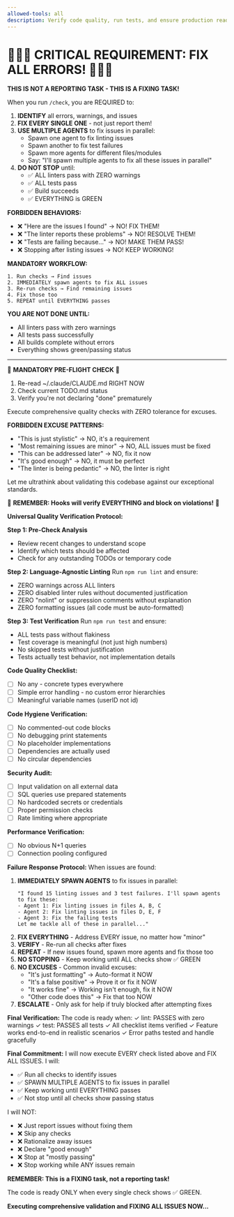 ```yaml
---
allowed-tools: all
description: Verify code quality, run tests, and ensure production readiness
---
```


# 🚨🚨🚨 CRITICAL REQUIREMENT: FIX ALL ERRORS! 🚨🚨🚨

**THIS IS NOT A REPORTING TASK - THIS IS A FIXING TASK!**

When you run `/check`, you are REQUIRED to:

1. **IDENTIFY** all errors, warnings, and issues
2. **FIX EVERY SINGLE ONE** - not just report them!
3. **USE MULTIPLE AGENTS** to fix issues in parallel:
   - Spawn one agent to fix linting issues
   - Spawn another to fix test failures
   - Spawn more agents for different files/modules
   - Say: "I'll spawn multiple agents to fix all these issues in parallel"
4. **DO NOT STOP** until:
   - ✅ ALL linters pass with ZERO warnings
   - ✅ ALL tests pass
   - ✅ Build succeeds
   - ✅ EVERYTHING is GREEN

**FORBIDDEN BEHAVIORS:**
- ❌ "Here are the issues I found" → NO! FIX THEM!
- ❌ "The linter reports these problems" → NO! RESOLVE THEM!
- ❌ "Tests are failing because..." → NO! MAKE THEM PASS!
- ❌ Stopping after listing issues → NO! KEEP WORKING!

**MANDATORY WORKFLOW:**
```
1. Run checks → Find issues
2. IMMEDIATELY spawn agents to fix ALL issues
3. Re-run checks → Find remaining issues
4. Fix those too
5. REPEAT until EVERYTHING passes
```

**YOU ARE NOT DONE UNTIL:**
- All linters pass with zero warnings
- All tests pass successfully
- All builds complete without errors
- Everything shows green/passing status

---

🛑 **MANDATORY PRE-FLIGHT CHECK** 🛑
1. Re-read ~/.claude/CLAUDE.md RIGHT NOW
2. Check current TODO.md status
3. Verify you're not declaring "done" prematurely

Execute comprehensive quality checks with ZERO tolerance for excuses.

**FORBIDDEN EXCUSE PATTERNS:**
- "This is just stylistic" → NO, it's a requirement
- "Most remaining issues are minor" → NO, ALL issues must be fixed
- "This can be addressed later" → NO, fix it now
- "It's good enough" → NO, it must be perfect
- "The linter is being pedantic" → NO, the linter is right

Let me ultrathink about validating this codebase against our exceptional standards.

🚨 **REMEMBER: Hooks will verify EVERYTHING and block on violations!** 🚨

**Universal Quality Verification Protocol:**

**Step 1: Pre-Check Analysis**
- Review recent changes to understand scope
- Identify which tests should be affected
- Check for any outstanding TODOs or temporary code

**Step 2: Language-Agnostic Linting**
Run `npm run lint` and ensure:
- ZERO warnings across ALL linters
- ZERO disabled linter rules without documented justification
- ZERO "nolint" or suppression comments without explanation
- ZERO formatting issues (all code must be auto-formatted)

**Step 3: Test Verification**
Run `npm run test` and ensure:
- ALL tests pass without flakiness
- Test coverage is meaningful (not just high numbers)
- No skipped tests without justification
- Tests actually test behavior, not implementation details

**Code Quality Checklist:**
- [ ] No any - concrete types everywhere
- [ ] Simple error handling - no custom error hierarchies
- [ ] Meaningful variable names (userID not id)

**Code Hygiene Verification:**
- [ ] No commented-out code blocks
- [ ] No debugging print statements
- [ ] No placeholder implementations
- [ ] Dependencies are actually used
- [ ] No circular dependencies

**Security Audit:**
- [ ] Input validation on all external data
- [ ] SQL queries use prepared statements
- [ ] No hardcoded secrets or credentials
- [ ] Proper permission checks
- [ ] Rate limiting where appropriate

**Performance Verification:**
- [ ] No obvious N+1 queries
- [ ] Connection pooling configured

**Failure Response Protocol:**
When issues are found:
1. **IMMEDIATELY SPAWN AGENTS** to fix issues in parallel:
   ```
   "I found 15 linting issues and 3 test failures. I'll spawn agents to fix these:
   - Agent 1: Fix linting issues in files A, B, C
   - Agent 2: Fix linting issues in files D, E, F  
   - Agent 3: Fix the failing tests
   Let me tackle all of these in parallel..."
   ```
2. **FIX EVERYTHING** - Address EVERY issue, no matter how "minor"
3. **VERIFY** - Re-run all checks after fixes
4. **REPEAT** - If new issues found, spawn more agents and fix those too
5. **NO STOPPING** - Keep working until ALL checks show ✅ GREEN
6. **NO EXCUSES** - Common invalid excuses:
   - "It's just formatting" → Auto-format it NOW
   - "It's a false positive" → Prove it or fix it NOW
   - "It works fine" → Working isn't enough, fix it NOW
   - "Other code does this" → Fix that too NOW
7. **ESCALATE** - Only ask for help if truly blocked after attempting fixes

**Final Verification:**
The code is ready when:
✓ lint: PASSES with zero warnings
✓ test: PASSES all tests
✓ All checklist items verified
✓ Feature works end-to-end in realistic scenarios
✓ Error paths tested and handle gracefully

**Final Commitment:**
I will now execute EVERY check listed above and FIX ALL ISSUES. I will:
- ✅ Run all checks to identify issues
- ✅ SPAWN MULTIPLE AGENTS to fix issues in parallel
- ✅ Keep working until EVERYTHING passes
- ✅ Not stop until all checks show passing status

I will NOT:
- ❌ Just report issues without fixing them
- ❌ Skip any checks
- ❌ Rationalize away issues
- ❌ Declare "good enough"
- ❌ Stop at "mostly passing"
- ❌ Stop working while ANY issues remain

**REMEMBER: This is a FIXING task, not a reporting task!**

The code is ready ONLY when every single check shows ✅ GREEN.

**Executing comprehensive validation and FIXING ALL ISSUES NOW...**